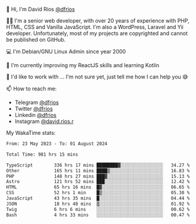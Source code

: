 👋 Hi, I'm David Rios [@dfrios](https://github.com/dfrios)

👨‍💻 I'm a senior web developer, with over 20 years of experience with PHP, HTML, CSS and Vanilla JavaScript. I'm also a WordPress, Laravel and Yii developer. Unfortunately, most of my projects are copyrighted and cannot be published on GitHub.

💻 I'm Debian/GNU Linux Admin since year 2000

🌱 I'm currently improving my ReactJS skills and learning Kotlin

💞️ I'd like to work with ... I'm not sure yet, just tell me how I can help you 😅


📫 How to reach me:
* Telegram [@dfrios](https://t.me/dfrios)
* Twitter [@dfrios](https://twitter.com/dfrios)
* Linkedin [@dfrios](https://linkedin.com/in/dfrios)
* Instagram [@david.rios.r](https://instagram.com/david.rios.r)



My WakaTime stats:
<!--START_SECTION:waka-->

```txt
From: 23 May 2023 - To: 01 August 2024

Total Time: 981 hrs 15 mins

TypeScript        336 hrs 17 mins ████████▓░░░░░░░░░░░░░░░░   34.27 %
Other             165 hrs 11 mins ████▒░░░░░░░░░░░░░░░░░░░░   16.83 %
PHP               148 hrs 27 mins ███▓░░░░░░░░░░░░░░░░░░░░░   15.13 %
Astro             121 hrs 52 mins ███░░░░░░░░░░░░░░░░░░░░░░   12.42 %
HTML              65 hrs 16 mins  █▓░░░░░░░░░░░░░░░░░░░░░░░   06.65 %
CSS               52 hrs 1 min    █▒░░░░░░░░░░░░░░░░░░░░░░░   05.30 %
JavaScript        43 hrs 35 mins  █░░░░░░░░░░░░░░░░░░░░░░░░   04.44 %
JSON              18 hrs 48 mins  ▒░░░░░░░░░░░░░░░░░░░░░░░░   01.92 %
Twig              6 hrs 6 mins    ░░░░░░░░░░░░░░░░░░░░░░░░░   00.62 %
Bash              4 hrs 33 mins   ░░░░░░░░░░░░░░░░░░░░░░░░░   00.47 %
```

<!--END_SECTION:waka-->
